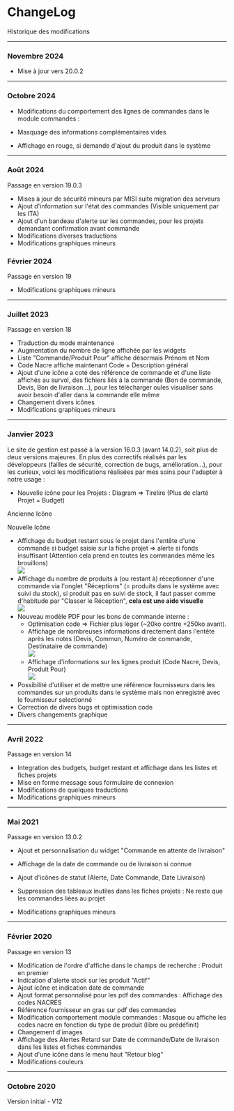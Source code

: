 ChangeLog
=========

Historique des modifications

* * *

### **Novembre 2024**

*   Mise à jour vers 20.0.2

* * *

### **Octobre 2024**

*   Modifications du comportement des lignes de commandes dans le module commandes :

*   Masquage des informations complémentaires vides
*   Affichage en rouge, si demande d'ajout du produit dans le système

* * *

### **Août 2024**

Passage en version 19.0.3

*   Mises à jour de sécurité mineurs par MISI suite migration des serveurs
*   Ajout d'information sur l'état des commandes (Visible uniquement par les ITA)
*   Ajout d'un bandeau d'alerte sur les commandes, pour les projets demandant confirmation avant commande
*   Modifications diverses traductions
*   Modifications graphiques mineurs

### **Février 2024**

Passage en version 19

*   Modifications graphiques mineurs

* * *

### **Juillet 2023**

Passage en version 18

*   Traduction du mode maintenance
*   Augmentation du nombre de ligne affichée par les widgets
*   Liste "Commande/Produit Pour" affiche désormais Prénom et Nom
*   Code Nacre affiche maintenant Code + Description général
*   Ajout d'une icône a coté des référence de commande et d'une liste affichés au survol, des fichiers liés à la commande (Bon de commande, Devis, Bon de livraison...), pour les télécharger oules visualiser sans avoir besoin d'aller dans la commande elle même
*   Changement divers icônes
*   Modifications graphiques mineurs

* * *

### **Janvier 2023**

Le site de gestion est passé à la version 16.0.3 (avant 14.0.2), soit plus de deux versions majeures. En plus des correctifs réalisés par les développeurs (failles de sécurité, correction de bugs, amélioration...), pour les curieux, voici les modifications réalisées par mes soins pour l'adapter à notre usage :

*   Nouvelle icône pour les Projets : Diagram => Tirelire (Plus de clarté Projet = Budget)

Ancienne Icône

Nouvelle Icône

*   Affichage du budget restant sous le projet dans l'entête d'une commande si budget saisie sur la fiche projet => alerte si fonds insuffisant (Attention cela prend en toutes les commandes même les brouillons)  
    ![](https://blog-tree.timc.fr/wp-content/uploads/2023/01/Budget_restant.png)
*   Affichage du nombre de produits à (ou restant à) réceptionner d'une commande via l'onglet "Réceptions" (= produits dans le système avec suivi du stock), si produit pas en suivi de stock, il faut passer comme d'habitude par "Classer le Réception", **cela est une aide visuelle  
    ![](https://blog-tree.timc.fr/wp-content/uploads/2023/01/recetpion.png)**
*   Nouveau modèle PDF pour les bons de commande interne :
    *   Optimisation code => Fichier plus léger (~20ko contre +250ko avant).
    *   Affichage de nombreuses informations directement dans l'entête après les notes (Devis, Commun, Numéro de commande, Destinataire de commande)  
        ![](https://blog-tree.timc.fr/wp-content/uploads/2023/01/pdf_infos.png)
    *   Affichage d'informations sur les lignes produit (Code Nacre, Devis, Produit Pour)  
        ![](https://blog-tree.timc.fr/wp-content/uploads/2023/01/pdf_prod.png)
*   Possibilité d'utiliser et de mettre une référence fournisseurs dans les commandes sur un produits dans le système mais non enregistré avec le fournisseur selectionné
*   Correction de divers bugs et optimisation code
*   Divers changements graphique

* * *

### **Avril 2022**

Passage en version 14

*   Integration des budgets, budget restant et affichage dans les listes et fiches projets
*   Mise en forme message sous formulaire de connexion
*   Modifications de quelques traductions
*   Modifications graphiques mineurs

* * *

### **Mai 2021**

Passage en version 13.0.2

*   Ajout et personnalisation du widget "Commande en attente de livraison"

*   Affichage de la date de commande ou de livraison si connue
*   Ajout d'icônes de statut (Alerte, Date Commande, Date Livraison)

*   Suppression des tableaux inutiles dans les fiches projets : Ne reste que les commandes liées au projet
*   Modifications graphiques mineurs

* * *

### **Février 2020**

Passage en version 13

*   Modification de l'ordre d'affiche dans le champs de recherche : Produit en premier
*   Indication d'alerte stock sur les produit "Actif"
*   Ajout icône et indication date de commande
*   Ajout format personnalisé pour les pdf des commandes : Affichage des codes NACRES
*   Référence fournisseur en gras sur pdf des commandes
*   Modification comportement module commandes : Masque ou affiche les codes nacre en fonction du type de produit (libre ou prédéfinit)
*   Changement d'images
*   Affichage des Alertes Retard sur Date de commande/Date de livraison dans les listes et fiches commandes
*   Ajout d'une icône dans le menu haut "Retour blog"
*   Modifications couleurs

* * *

### **Octobre 2020**

Version initial - V12